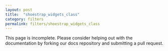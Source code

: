 ```yaml
---
layout: post
title:  "shoestrap_widgets_class"
category: filters
permalink: filters/shoestrap_widgets_class
---
```


This page is incomplete. Please consider helping out with the documentation by forking our docs repository and submitting a pull request.